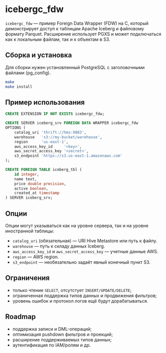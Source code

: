 # icebergc_fdw

`icebergc_fdw` — пример Foreign Data Wrapper (FDW) на C, который демонстрирует доступ к
таблицам Apache Iceberg и файловому формату Parquet. Расширение использует
PGXS и может подключаться как к локальным файлам, так и к объектам в S3.

## Сборка и установка

Для сборки нужен установленный PostgreSQL с заголовочными файлами (pg_config).

```bash
make
make install
```

## Пример использования

```sql
CREATE EXTENSION IF NOT EXISTS icebergc_fdw;

CREATE SERVER iceberg_srv FOREIGN DATA WRAPPER icebergc_fdw
OPTIONS (
    catalog_uri 'thrift://hms:9083',
    warehouse   's3://my-bucket/warehouse',
    region      'us-east-1',
    aws_access_key_id     '<key>',
    aws_secret_access_key '<secret>',
    s3_endpoint 'https://s3.us-east-1.amazonaws.com'
);

CREATE FOREIGN TABLE iceberg_tbl (
    id integer,
    name text,
    price double precision,
    active boolean,
    created_at timestamp
) SERVER iceberg_srv;
```

## Опции

Опции могут указываться как на уровне сервера, так и на уровне иностранной таблицы:

- `catalog_uri` (обязательная) — URI Hive Metastore или путь к файлу.
- `warehouse` — путь к складу данных Iceberg.
- `aws_access_key_id` и `aws_secret_access_key` — учетные данные AWS.
- `region` — AWS region.
- `s3_endpoint` — необязательно задаёт явный конечный пункт S3.

## Ограничения

- только чтение `SELECT`, отсутстует `INSERT/UPDATE/DELETE`;
- ограниченная поддержка типов данных и продвижения фильтров;
- уровень ошибок и протокол логов ещё будут дорабатываться.

## Roadmap

- поддержка записи и DML-операций;
- оптимизация pushdown фильтров и проекций;
- расширение поддерживаемых типов данных;
- аутентификация по IAM/ролям и др.
